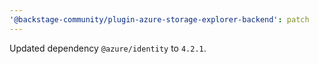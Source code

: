 ```yaml
---
'@backstage-community/plugin-azure-storage-explorer-backend': patch
---
```


Updated dependency `@azure/identity` to `4.2.1`.
